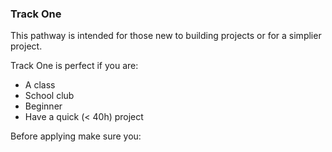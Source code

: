 ### Track One
This pathway is intended for those new to building projects or for a simplier project. 

Track One is perfect if you are:
- A class 
- School club
- Beginner
- Have a quick (< 40h) project

Before applying make sure you: